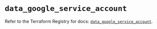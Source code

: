 # `data_google_service_account`

Refer to the Terraform Registry for docs: [`data_google_service_account`](https://registry.terraform.io/providers/hashicorp/google/6.30.0/docs/data-sources/service_account).
